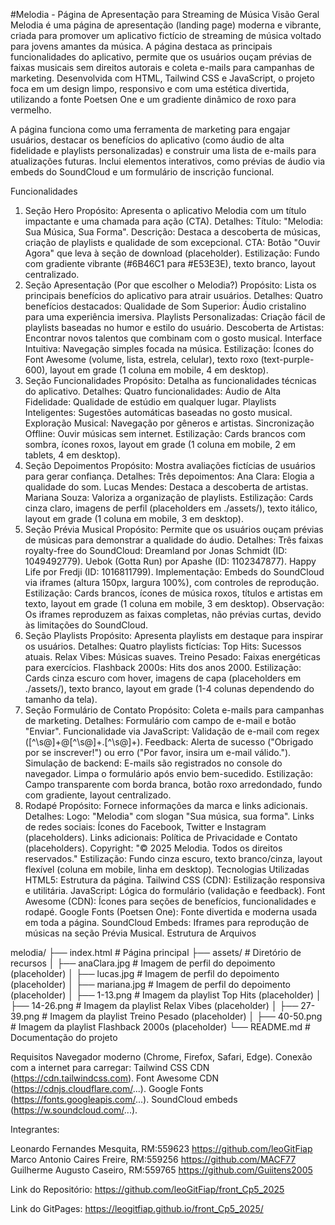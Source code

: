 #Melodia - Página de Apresentação para Streaming de Música
Visão Geral
Melodia é uma página de apresentação (landing page) moderna e vibrante, criada para promover um aplicativo fictício de streaming de música voltado para jovens amantes da música. A página destaca as principais funcionalidades do aplicativo, permite que os usuários ouçam prévias de faixas musicais sem direitos autorais e coleta e-mails para campanhas de marketing. Desenvolvida com HTML, Tailwind CSS e JavaScript, o projeto foca em um design limpo, responsivo e com uma estética divertida, utilizando a fonte Poetsen One e um gradiente dinâmico de roxo para vermelho.

A página funciona como uma ferramenta de marketing para engajar usuários, destacar os benefícios do aplicativo (como áudio de alta fidelidade e playlists personalizadas) e construir uma lista de e-mails para atualizações futuras. Inclui elementos interativos, como prévias de áudio via embeds do SoundCloud e um formulário de inscrição funcional.

Funcionalidades
1. Seção Hero
Propósito: Apresenta o aplicativo Melodia com um título impactante e uma chamada para ação (CTA).
Detalhes:
Título: "Melodia: Sua Música, Sua Forma".
Descrição: Destaca a descoberta de músicas, criação de playlists e qualidade de som excepcional.
CTA: Botão "Ouvir Agora" que leva à seção de download (placeholder).
Estilização: Fundo com gradiente vibrante (#6B46C1 para #E53E3E), texto branco, layout centralizado.
2. Seção Apresentação (Por que escolher o Melodia?)
Propósito: Lista os principais benefícios do aplicativo para atrair usuários.
Detalhes:
Quatro benefícios destacados:
Qualidade de Som Superior: Áudio cristalino para uma experiência imersiva.
Playlists Personalizadas: Criação fácil de playlists baseadas no humor e estilo do usuário.
Descoberta de Artistas: Encontrar novos talentos que combinam com o gosto musical.
Interface Intuitiva: Navegação simples focada na música.
Estilização: Ícones do Font Awesome (volume, lista, estrela, celular), texto roxo (text-purple-600), layout em grade (1 coluna em mobile, 4 em desktop).
3. Seção Funcionalidades
Propósito: Detalha as funcionalidades técnicas do aplicativo.
Detalhes:
Quatro funcionalidades:
Áudio de Alta Fidelidade: Qualidade de estúdio em qualquer lugar.
Playlists Inteligentes: Sugestões automáticas baseadas no gosto musical.
Exploração Musical: Navegação por gêneros e artistas.
Sincronização Offline: Ouvir músicas sem internet.
Estilização: Cards brancos com sombra, ícones roxos, layout em grade (1 coluna em mobile, 2 em tablets, 4 em desktop).
4. Seção Depoimentos
Propósito: Mostra avaliações fictícias de usuários para gerar confiança.
Detalhes:
Três depoimentos:
Ana Clara: Elogia a qualidade do som.
Lucas Mendes: Destaca a descoberta de artistas.
Mariana Souza: Valoriza a organização de playlists.
Estilização: Cards cinza claro, imagens de perfil (placeholders em ./assets/), texto itálico, layout em grade (1 coluna em mobile, 3 em desktop).
5. Seção Prévia Musical
Propósito: Permite que os usuários ouçam prévias de músicas para demonstrar a qualidade do áudio.
Detalhes:
Três faixas royalty-free do SoundCloud:
Dreamland por Jonas Schmidt (ID: 1049492779).
Uebok (Gotta Run) por Apashe (ID: 1102347877).
Happy Life por Fredji (ID: 1016811799).
Implementação: Embeds do SoundCloud via iframes (altura 150px, largura 100%), com controles de reprodução.
Estilização: Cards brancos, ícones de música roxos, títulos e artistas em texto, layout em grade (1 coluna em mobile, 3 em desktop).
Observação: Os iframes reproduzem as faixas completas, não prévias curtas, devido às limitações do SoundCloud.
6. Seção Playlists
Propósito: Apresenta playlists em destaque para inspirar os usuários.
Detalhes:
Quatro playlists fictícias:
Top Hits: Sucessos atuais.
Relax Vibes: Músicas suaves.
Treino Pesado: Faixas energéticas para exercícios.
Flashback 2000s: Hits dos anos 2000.
Estilização: Cards cinza escuro com hover, imagens de capa (placeholders em ./assets/), texto branco, layout em grade (1-4 colunas dependendo do tamanho da tela).
7. Seção Formulário de Contato
Propósito: Coleta e-mails para campanhas de marketing.
Detalhes:
Formulário com campo de e-mail e botão "Enviar".
Funcionalidade via JavaScript:
Validação de e-mail com regex ([^\s@]+@[^\s@]+\.[^\s@]+).
Feedback: Alerta de sucesso ("Obrigado por se inscrever!") ou erro ("Por favor, insira um e-mail válido.").
Simulação de backend: E-mails são registrados no console do navegador.
Limpa o formulário após envio bem-sucedido.
Estilização: Campo transparente com borda branca, botão roxo arredondado, fundo com gradiente, layout centralizado.
8. Rodapé
Propósito: Fornece informações da marca e links adicionais.
Detalhes:
Logo: "Melodia" com slogan "Sua música, sua forma".
Links de redes sociais: Ícones do Facebook, Twitter e Instagram (placeholders).
Links adicionais: Política de Privacidade e Contato (placeholders).
Copyright: "© 2025 Melodia. Todos os direitos reservados."
Estilização: Fundo cinza escuro, texto branco/cinza, layout flexível (coluna em mobile, linha em desktop).
Tecnologias Utilizadas
HTML5: Estrutura da página.
Tailwind CSS (CDN): Estilização responsiva e utilitária.
JavaScript: Lógica do formulário (validação e feedback).
Font Awesome (CDN): Ícones para seções de benefícios, funcionalidades e rodapé.
Google Fonts (Poetsen One): Fonte divertida e moderna usada em toda a página.
SoundCloud Embeds: Iframes para reprodução de músicas na seção Prévia Musical.
Estrutura de Arquivos

melodia/
├── index.html              # Página principal
├── assets/                 # Diretório de recursos
│   ├── anaClara.jpg        # Imagem de perfil do depoimento (placeholder)
│   ├── lucas.jpg           # Imagem de perfil do depoimento (placeholder)
│   ├── mariana.jpg         # Imagem de perfil do depoimento (placeholder)
│   ├── 1-13.png            # Imagem da playlist Top Hits (placeholder)
│   ├── 14-26.png           # Imagem da playlist Relax Vibes (placeholder)
│   ├── 27-39.png           # Imagem da playlist Treino Pesado (placeholder)
│   ├── 40-50.png           # Imagem da playlist Flashback 2000s (placeholder)
└── README.md               # Documentação do projeto

Requisitos
Navegador moderno (Chrome, Firefox, Safari, Edge).
Conexão com a internet para carregar:
Tailwind CSS CDN (https://cdn.tailwindcss.com).
Font Awesome CDN (https://cdnjs.cloudflare.com/...).
Google Fonts (https://fonts.googleapis.com/...).
SoundCloud embeds (https://w.soundcloud.com/...).

Integrantes: 

Leonardo Fernandes Mesquita, RM:559623 https://github.com/leoGitFiap
Marco Antonio Caires Freire, RM:559256 https://github.com/MACF77
Guilherme Augusto Caseiro, RM:559765 https://github.com/Guiitens2005

Link do Repositório: https://github.com/leoGitFiap/front_Cp5_2025

Link do GitPages: https://leogitfiap.github.io/front_Cp5_2025/
